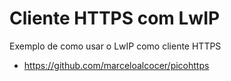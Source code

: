 Cliente HTTPS com LwIP
=======================

Exemplo de como usar o LwIP como cliente HTTPS

* https://github.com/marceloalcocer/picohttps